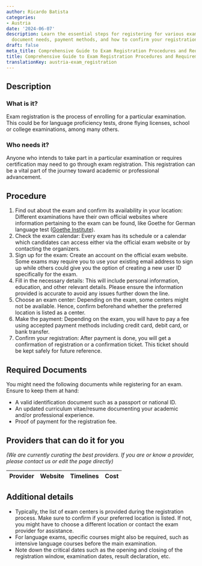 ```yaml
---
author: Ricardo Batista
categories:
- Austria
date: '2024-06-07'
description: Learn the essential steps for registering for various exams including
  document needs, payment methods, and how to confirm your registration.
draft: false
meta_title: Comprehensive Guide to Exam Registration Procedures and Requirements
title: Comprehensive Guide to Exam Registration Procedures and Requirements
translationKey: austria-exam_registration
---
```


## Description
### What is it?
Exam registration is the process of enrolling for a particular examination. This could be for language proficiency tests, drone flying licenses, school or college examinations, among many others.

### Who needs it?
Anyone who intends to take part in a particular examination or requires certification may need to go through exam registration. This registration can be a vital part of the journey toward academic or professional advancement.

## Procedure
1. Find out about the exam and confirm its availability in your location: Different examinations have their own official websites where information pertaining to the exam can be found, like Goethe for German language test ([Goethe Institute](https://www.goethe.de)).
2. Check the exam calendar: Every exam has its schedule or a calendar which candidates can access either via the official exam website or by contacting the organizers.
3. Sign up for the exam: Create an account on the official exam website. Some exams may require you to use your existing email address to sign up while others could give you the option of creating a new user ID specifically for the exam.
4. Fill in the necessary details: This will include personal information, education, and other relevant details. Please ensure the information provided is accurate to avoid any issues further down the line.
5. Choose an exam center: Depending on the exam, some centers might not be available. Hence, confirm beforehand whether the preferred location is listed as a center.
6. Make the payment: Depending on the exam, you will have to pay a fee using accepted payment methods including credit card, debit card, or bank transfer.
7. Confirm your registration: After payment is done, you will get a confirmation of registration or a confirmation ticket. This ticket should be kept safely for future reference.

## Required Documents
You might need the following documents while registering for an exam. Ensure to keep them at hand:
- A valid identification document such as a passport or national ID.
- An updated curriculum vitae/resume documenting your academic and/or professional experience.
- Proof of payment for the registration fee.

## Providers that can do it for you

_(We are currently curating the best providers. If you are or know a provider, please contact us or edit the page directly)_

| Provider        |     Website     |     Timelines    |       Cost      |
| --------------- | --------------- |  :-------------: | :-------------: |

## Additional details
- Typically, the list of exam centers is provided during the registration process. Make sure to confirm if your preferred location is listed. If not, you might have to choose a different location or contact the exam provider for assistance.
- For language exams, specific courses might also be required, such as intensive language courses before the main examination.
- Note down the critical dates such as the opening and closing of the registration window, examination dates, result declaration, etc.